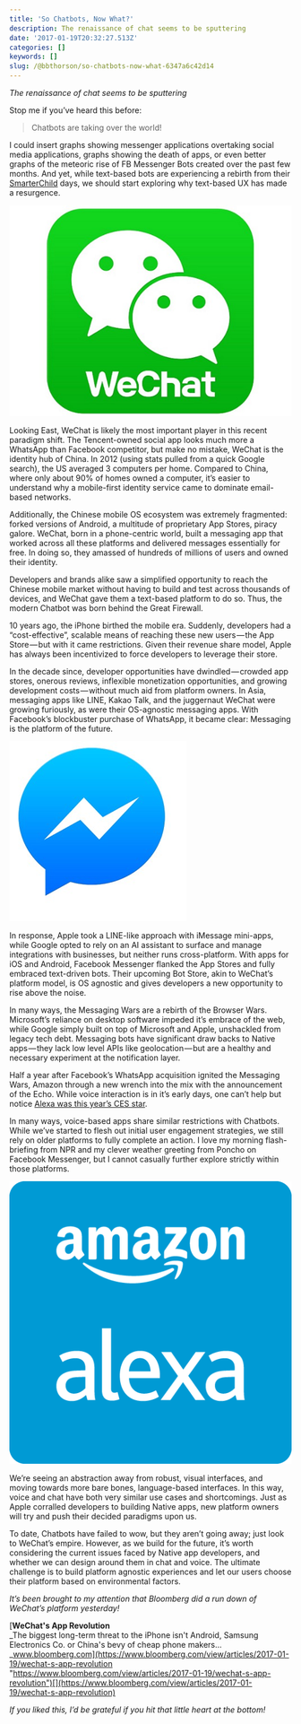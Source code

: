 ```yaml
---
title: 'So Chatbots, Now What?'
description: The renaissance of chat seems to be sputtering
date: '2017-01-19T20:32:27.513Z'
categories: []
keywords: []
slug: /@bbthorson/so-chatbots-now-what-6347a6c42d14
---
```


_The renaissance of chat seems to be sputtering_

Stop me if you’ve heard this before:

> Chatbots are taking over the world!

I could insert graphs showing messenger applications overtaking social media applications, graphs showing the death of apps, or even better graphs of the meteoric rise of FB Messenger Bots created over the past few months. And yet, while text-based bots are experiencing a rebirth from their [SmarterChild](https://en.wikipedia.org/wiki/SmarterChild) days, we should start exploring why text-based UX has made a resurgence.

![](img/1__KehTniwIuleaPzu0sR5vDA.jpeg)

Looking East, WeChat is likely the most important player in this recent paradigm shift. The Tencent-owned social app looks much more a WhatsApp than Facebook competitor, but make no mistake, WeChat is the identity hub of China. In 2012 (using stats pulled from a quick Google search), the US averaged 3 computers per home. Compared to China, where only about 90% of homes owned a computer, it’s easier to understand why a mobile-first identity service came to dominate email-based networks.

Additionally, the Chinese mobile OS ecosystem was extremely fragmented: forked versions of Android, a multitude of proprietary App Stores, piracy galore. WeChat, born in a phone-centric world, built a messaging app that worked across all these platforms and delivered messages essentially for free. In doing so, they amassed of hundreds of millions of users and owned their identity.

Developers and brands alike saw a simplified opportunity to reach the Chinese mobile market without having to build and test across thousands of devices, and WeChat gave them a text-based platform to do so. Thus, the modern Chatbot was born behind the Great Firewall.

10 years ago, the iPhone birthed the mobile era. Suddenly, developers had a “cost-effective”, scalable means of reaching these new users — the App Store — but with it came restrictions. Given their revenue share model, Apple has always been incentivized to force developers to leverage their store.

In the decade since, developer opportunities have dwindled — crowded app stores, onerous reviews, inflexible monetization opportunities, and growing development costs — without much aid from platform owners. In Asia, messaging apps like LINE, Kakao Talk, and the juggernaut WeChat were growing furiously, as were their OS-agnostic messaging apps. With Facebook’s blockbuster purchase of WhatsApp, it became clear: Messaging is the platform of the future.

![](img/1__yhh2fBE35UbPmS6AdoSw4Q.jpeg)

In response, Apple took a LINE-like approach with iMessage mini-apps, while Google opted to rely on an AI assistant to surface and manage integrations with businesses, but neither runs cross-platform. With apps for iOS and Android, Facebook Messenger flanked the App Stores and fully embraced text-driven bots. Their upcoming Bot Store, akin to WeChat’s platform model, is OS agnostic and gives developers a new opportunity to rise above the noise.

In many ways, the Messaging Wars are a rebirth of the Browser Wars. Microsoft’s reliance on desktop software impeded it’s embrace of the web, while Google simply built on top of Microsoft and Apple, unshackled from legacy tech debt. Messaging bots have significant draw backs to Native apps — they lack low level APIs like geolocation — but are a healthy and necessary experiment at the notification layer.

Half a year after Facebook’s WhatsApp acquisition ignited the Messaging Wars, Amazon through a new wrench into the mix with the announcement of the Echo. While voice interaction is in it’s early days, one can’t help but notice [Alexa was this year’s CES star](https://www.engadget.com/2017/01/12/amazon-alexa-2017/).

In many ways, voice-based apps share similar restrictions with Chatbots. While we’ve started to flesh out initial user engagement strategies, we still rely on older platforms to fully complete an action. I love my morning flash-briefing from NPR and my clever weather greeting from Poncho on Facebook Messenger, but I cannot casually further explore strictly within those platforms.

![](img/1__sW4jEy6QMUX__opG8KMGgqQ.png)

We’re seeing an abstraction away from robust, visual interfaces, and moving towards more bare bones, language-based interfaces. In this way, voice and chat have both very similar use cases and shortcomings. Just as Apple corralled developers to building Native apps, new platform owners will try and push their decided paradigms upon us.

To date, Chatbots have failed to wow, but they aren’t going away; just look to WeChat’s empire. However, as we build for the future, it’s worth considering the current issues faced by Native app developers, and whether we can design around them in chat and voice. The ultimate challenge is to build platform agnostic experiences and let our users choose their platform based on environmental factors.

_It’s been brought to my attention that Bloomberg did a run down of WeChat’s platform yesterday!_

[**WeChat's App Revolution**  
_The biggest long-term threat to the iPhone isn't Android, Samsung Electronics Co. or China's bevy of cheap phone makers…_www.bloomberg.com](https://www.bloomberg.com/view/articles/2017-01-19/wechat-s-app-revolution "https://www.bloomberg.com/view/articles/2017-01-19/wechat-s-app-revolution")[](https://www.bloomberg.com/view/articles/2017-01-19/wechat-s-app-revolution)

_If you liked this, I’d be grateful if you hit that little heart at the bottom!_